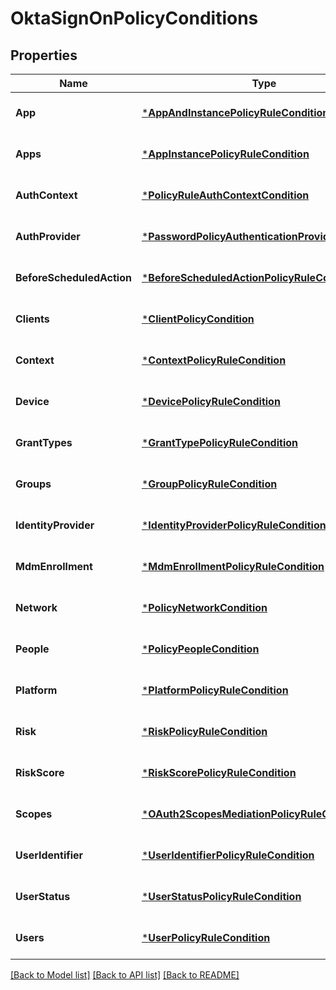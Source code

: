 # OktaSignOnPolicyConditions

## Properties
Name | Type | Description | Notes
------------ | ------------- | ------------- | -------------
**App** | [***AppAndInstancePolicyRuleCondition**](AppAndInstancePolicyRuleCondition.md) |  | [optional] [default to null]
**Apps** | [***AppInstancePolicyRuleCondition**](AppInstancePolicyRuleCondition.md) |  | [optional] [default to null]
**AuthContext** | [***PolicyRuleAuthContextCondition**](PolicyRuleAuthContextCondition.md) |  | [optional] [default to null]
**AuthProvider** | [***PasswordPolicyAuthenticationProviderCondition**](PasswordPolicyAuthenticationProviderCondition.md) |  | [optional] [default to null]
**BeforeScheduledAction** | [***BeforeScheduledActionPolicyRuleCondition**](BeforeScheduledActionPolicyRuleCondition.md) |  | [optional] [default to null]
**Clients** | [***ClientPolicyCondition**](ClientPolicyCondition.md) |  | [optional] [default to null]
**Context** | [***ContextPolicyRuleCondition**](ContextPolicyRuleCondition.md) |  | [optional] [default to null]
**Device** | [***DevicePolicyRuleCondition**](DevicePolicyRuleCondition.md) |  | [optional] [default to null]
**GrantTypes** | [***GrantTypePolicyRuleCondition**](GrantTypePolicyRuleCondition.md) |  | [optional] [default to null]
**Groups** | [***GroupPolicyRuleCondition**](GroupPolicyRuleCondition.md) |  | [optional] [default to null]
**IdentityProvider** | [***IdentityProviderPolicyRuleCondition**](IdentityProviderPolicyRuleCondition.md) |  | [optional] [default to null]
**MdmEnrollment** | [***MdmEnrollmentPolicyRuleCondition**](MDMEnrollmentPolicyRuleCondition.md) |  | [optional] [default to null]
**Network** | [***PolicyNetworkCondition**](PolicyNetworkCondition.md) |  | [optional] [default to null]
**People** | [***PolicyPeopleCondition**](PolicyPeopleCondition.md) |  | [optional] [default to null]
**Platform** | [***PlatformPolicyRuleCondition**](PlatformPolicyRuleCondition.md) |  | [optional] [default to null]
**Risk** | [***RiskPolicyRuleCondition**](RiskPolicyRuleCondition.md) |  | [optional] [default to null]
**RiskScore** | [***RiskScorePolicyRuleCondition**](RiskScorePolicyRuleCondition.md) |  | [optional] [default to null]
**Scopes** | [***OAuth2ScopesMediationPolicyRuleCondition**](OAuth2ScopesMediationPolicyRuleCondition.md) |  | [optional] [default to null]
**UserIdentifier** | [***UserIdentifierPolicyRuleCondition**](UserIdentifierPolicyRuleCondition.md) |  | [optional] [default to null]
**UserStatus** | [***UserStatusPolicyRuleCondition**](UserStatusPolicyRuleCondition.md) |  | [optional] [default to null]
**Users** | [***UserPolicyRuleCondition**](UserPolicyRuleCondition.md) |  | [optional] [default to null]

[[Back to Model list]](../README.md#documentation-for-models) [[Back to API list]](../README.md#documentation-for-api-endpoints) [[Back to README]](../README.md)

